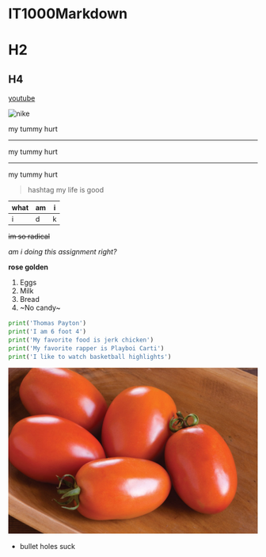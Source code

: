 # IT1000Markdown

# H2

## H4

[youtube](https://www.youtube.com)

![nike](http://content.nike.com/content/dam/one-nike/globalAssets/social_media_images/nike_swoosh_logo_black.png)

my tummy hurt

---

my tummy hurt 

---

my tummy hurt

> hashtag my life is good 

| what |  am  |   i  |
| ---- | ---- | ---- |
|   i  |  d   |   k  |

~~im so radical~~

*am i doing this assignment right?*

**rose golden**

1. Eggs
2. Milk
3. Bread
4. ~No candy~

```python
print('Thomas Payton')
print('I am 6 foot 4')
print('My favorite food is jerk chicken')
print('My favorite rapper is Playboi Carti')
print('I like to watch basketball highlights')

```
![tomato](03817g_01_amishpaste.jpg)

* bullet holes suck
